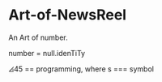 # Art-of-NewsReel

An Art of number.

number = null.idenTiTy

⦞45 == programming, where s === symbol
